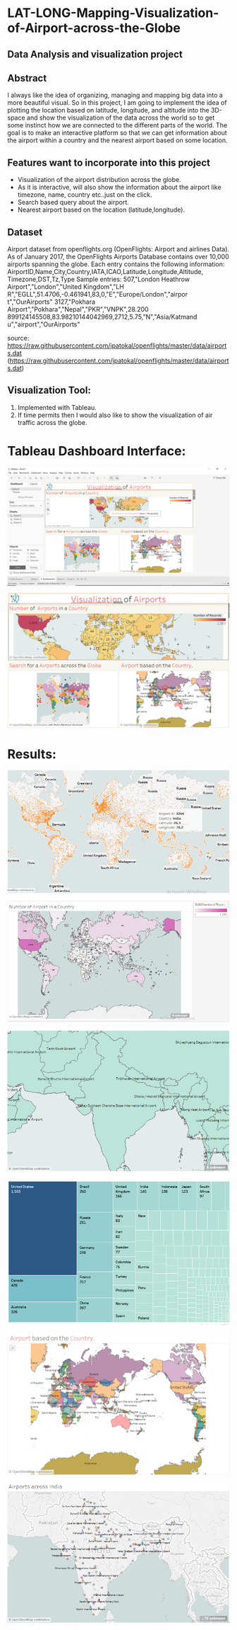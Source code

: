 # LAT-LONG-Mapping-Visualization-of-Airport-across-the-Globe
## Data Analysis and visualization project

## Abstract
I always like the idea of organizing, managing and mapping big data into a more beautiful visual. So in this
project, I am going to implement the idea of plotting the location based on latitude, longitude, and altitude into
the 3D-space and show the visualization of the data across the world so to get some instinct how we are
connected to the different parts of the world. The goal is to make an interactive platform so that we can get
information about the airport within a country and the nearest airport based on some location.

## Features want to incorporate into this project

* Visualization of the airport distribution across the globe.
* As it is interactive, will also show the information about the airport like timezone, name, country etc..just on the click.
* Search based query about the airport.
* Nearest airport based on the location (latitude,longitude).


## Dataset 

Airport dataset from openflights.org (OpenFlights: Airport and airlines Data).
As of January 2017, the OpenFlights Airports Database contains over 10,000 airports spanning the
globe. Each entry contains the following information:
AirportID,Name,City,Country,IATA,ICAO,Latitude,Longitude,Altitude,
Timezone,DST,Tz,Type
Sample entries:
507,"London Heathrow Airport","London","United Kingdom","LH
R","EGLL",51.4706,-0.461941,83,0,"E","Europe/London","airpor
t","OurAirports"
3127,"Pokhara Airport","Pokhara","Nepal","PKR","VNPK",28.200
899124145508,83.98210144042969,2712,5.75,"N","Asia/Katmand
u","airport","OurAirports"

source: https://raw.githubusercontent.com/jpatokal/openflights/master/data/airports.dat
(https://raw.githubusercontent.com/jpatokal/openflights/master/data/airports.dat)

## Visualization Tool:

1. Implemented with Tableau.
2. If time permits then I would also like to show the visualization of air traffic across the globe.


# Tableau Dashboard Interface:

![Image](dashboard.PNG)

![Image](dashboard1.PNG)

# Results:

![Image](w1.PNG)

![Image](w2.PNG)


![Image](1airport.PNG)

![Image](w4treemap.PNG)

![Image](air.PNG)

![Image](w5.PNG)
